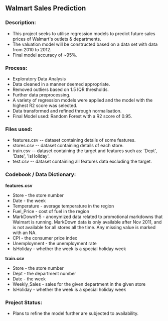 ## Walmart Sales Prediction

### Description:

- This project seeks to utilise regression models to predict future sales prices of Walmart's outlets & departments. 
- The valuation model will be constructed based on a data set with data from 2010 to 2012. 
- Final model accuracy of ~95%.

### Process:

- Exploratory Data Analysis
- Data cleaned in a manner deemed appropriate. 
- Removed outliers based on 1.5 IQR thresholds.
- Further data preprocessing. 
- A variety of regression models were applied and the model with the highest R2 score was selected. 
- Data transformed and refined through normalisation.
- Final Model used: Random Forest with a R2 score of 0.95.

### Files used:

- features.csv -- dataset containing details of some features.
- stores.csv -- dataset containing details of each store.
- train.csv -- dataset containing the target and features such as: 'Dept', 'Date', 'IsHoliday'.
- test.csv -- dataset containing all features data excluding the target.

### Codebook / Data Dictionary:

**features.csv**
- Store - the store number
- Date - the week
- Temperature - average temperature in the region
- Fuel_Price - cost of fuel in the region
- MarkDown1-5 - anonymized data related to promotional markdowns that Walmart is running. MarkDown data is only available after Nov 2011, and is not available for all stores all the time. Any missing value is marked with an NA.
- CPI - the consumer price index
- Unemployment - the unemployment rate
- IsHoliday - whether the week is a special holiday week

**train.csv**
- Store - the store number
- Dept - the department number
- Date - the week
- Weekly_Sales -  sales for the given department in the given store
- IsHoliday - whether the week is a special holiday week
  

### Project Status:
- Plans to refine the model further are subjected to availability.
